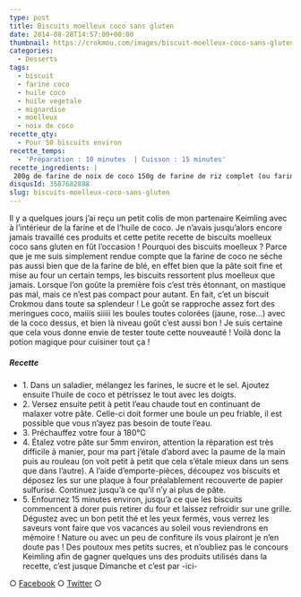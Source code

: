 ```yaml
---
type: post
title: Biscuits moelleux coco sans gluten
date: 2014-08-28T14:57:00+00:00
thumbnail: https://crokmou.com/images/biscuit-moelleux-coco-sans-gluten-1.jpg
categories:
  - Desserts
tags:
  - biscuit
  - farine coco
  - huile coco
  - huile vegetale
  - mignardise
  - moelleux
  - noix de coco
recette_qty:
  - Pour 50 biscuits environ
recette_temps:
  - 'Préparation : 10 minutes  | Cuisson : 15 minutes'
recette_ingredients: |
 200g de farine de noix de coco 150g de farine de riz complet (ou farine de blé si vous n'en possédez pas) 100g de sucre de canne 100g d'huile de coco vierge 2g de sel 400ml d'eau chaude vanille (facultatif)
disqusId: 3587682888
slug: biscuits-moelleux-coco-sans-gluten
---
```


Il y a quelques jours j’ai reçu un petit colis de mon partenaire Keimling avec à l’intérieur de la farine et de l’huile de coco. Je n’avais jusqu’alors encore jamais travaillé ces produits et cette petite recette de biscuits moelleux coco sans gluten en fût l’occasion ! Pourquoi des biscuits moelleux ? Parce que je me suis simplement rendue compte que la farine de coco ne sèche pas aussi bien que de la farine de blé, en effet bien que la pâte soit fine et mise au four un certain temps, les biscuits ressortent plus moelleux que jamais. Lorsque l’on goûte la première fois c’est très étonnant, on mastique pas mal, mais ce n’est pas compact pour autant. En fait, c’et un biscuit Crokmou dans toute sa splendeur ! Le goût se rapproche assez fort des meringues coco, maiiis siiiii les boules toutes colorées (jaune, rose…) avec de la coco dessus, et bien là niveau goût c’est aussi bon ! Je suis certaine que cela vous donne envie de tester toute cette nouveauté ! Voilà donc la potion magique pour cuisiner tout ça !

##### Recette

* 1\. Dans un saladier, mélangez les farines, le sucre et le sel. Ajoutez ensuite l’huile de coco et pétrissez le tout avec les doigts.
* 2\. Versez ensuite petit à petit l’eau chaude tout en continuant de malaxer votre pâte. Celle-ci doit former une boule un peu friable, il est possible que vous n’ayez pas besoin de toute l’eau.
* 3\. Préchauffez votre four à 180°C
* 4\. Étalez votre pâte sur 5mm environ, attention la réparation est très difficile à manier, pour ma part j’étale d’abord avec la paume de la main puis au rouleau (on voit petit à petit que cela s’étale mieux dans un sens que dans l’autre). A l’aide d’emporte-pièces, découpez vos biscuits et déposez les sur une plaque à four préalablement recouverte de papier sulfurisé. Continuez jusqu’à ce qu’il n’y ai plus de pâte.
* 5\. Enfournez 15 minutes environ, jusqu’à ce que les biscuits commencent à dorer puis retirer du four et laissez refroidir sur une grille. Dégustez avec un bon petit thé et les yeux fermés, vous verrez les saveurs vont faire que vos vacances au soleil vous reviendrons en mémoire ! Nature ou avec un peu de confiture ils vous plairont je n’en doute pas ! Des poutoux mes petits sucres, et n’oubliez pas le concours Keimling afin de gagner quelques uns des produits utilisés dans la recette, c’est jusque Dimanche et c’est par -ici-

○ [Facebook](https://www.facebook.com/crokmou.blog) ○ [Twitter](https://twitter.com/Crokmou) ○